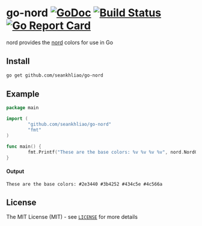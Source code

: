 # go-nord [![GoDoc](https://godoc.org/github.com/seankhliao/go-nord?status.svg)](https://godoc.org/github.com/seankhliao/go-nord) [![Build Status](https://img.shields.io/travis/seankhliao/go-nord.svg?style=flat-square)](https://travis-ci.org/seankhliao/go-nord) [![Go Report Card](https://goreportcard.com/badge/github.com/seankhliao/go-nord)](https://goreportcard.com/report/github.com/seankhliao/go-nord)

nord provides the [nord](https://github.com/arcticicestudio/nord) colors for use in Go

## Install

```bash
go get github.com/seankhliao/go-nord
```

## Example

```go
package main

import (
        "github.com/seankhliao/go-nord"
        "fmt"
)

func main() {
        fmt.Printf("These are the base colors: %v %v %v %v", nord.Nord0, nord.Nord1, nord.Nord2, nord.Nord3)
}
```
#### Output
```
These are the base colors: #2e3440 #3b4252 #434c5e #4c566a
```

## License

The MIT License (MIT) - see [`LICENSE`](LICENSE) for more details
